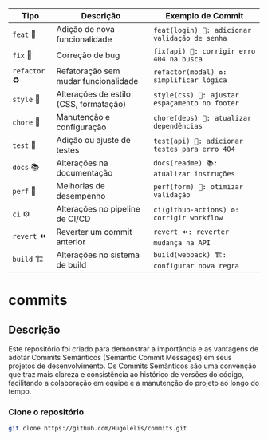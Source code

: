 | Tipo       | Descrição                             | Exemplo de Commit                              |
|------------|---------------------------------------|------------------------------------------------|
| `feat` 🎉  | Adição de nova funcionalidade         | `feat(login) 🎉: adicionar validação de senha`  |
| `fix` 🐛   | Correção de bug                       | `fix(api) 🐛: corrigir erro 404 na busca`       |
| `refactor` ♻️| Refatoração sem mudar funcionalidade  | `refactor(modal) ♻️: simplificar lógica`        |
| `style` 💅  | Alterações de estilo (CSS, formatação)| `style(css) 💅: ajustar espaçamento no footer`  |
| `chore` 🔧  | Manutenção e configuração             | `chore(deps) 🔧: atualizar dependências`        |
| `test` 🧪  | Adição ou ajuste de testes            | `test(api) 🧪: adicionar testes para erro 404`  |
| `docs` 📚  | Alterações na documentação            | `docs(readme) 📚: atualizar instruções`         |
| `perf` 🚀  | Melhorias de desempenho               | `perf(form) 🚀: otimizar validação`             |
| `ci` ⚙️    | Alterações no pipeline de CI/CD       | `ci(github-actions) ⚙️: corrigir workflow`      |
| `revert` ⏪ | Reverter um commit anterior           | `revert ⏪: reverter mudança na API`             |
| `build` 🏗️ | Alterações no sistema de build        | `build(webpack) 🏗️: configurar nova regra`     |

# commits

## Descrição

Este repositório foi criado para demonstrar a importância e as vantagens de adotar Commits Semânticos (Semantic Commit Messages) em seus projetos de desenvolvimento. Os Commits Semânticos são uma convenção que traz mais clareza e consistência ao histórico de versões do código, facilitando a colaboração em equipe e a manutenção do projeto ao longo do tempo.

### Clone o repositório

```bash
git clone https://github.com/Hugolelis/commits.git

